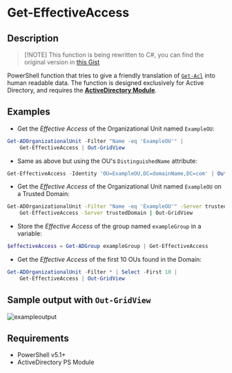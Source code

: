 # Get-EffectiveAccess

## Description

> [!NOTE] This function is being rewritten to C#, you can find the original version in [this Gist](https://gist.github.com/santisq/a84af707780b1168f1fa390632096a5a)

PowerShell function that tries to give a friendly translation of [`Get-Acl`](https://docs.microsoft.com/en-us/powershell/module/microsoft.powershell.security/get-acl?view=powershell-7.2) into human readable data. The function is designed exclusively for Active Directory, and requires the [__ActiveDirectory Module__](https://docs.microsoft.com/en-us/powershell/module/activedirectory/?view=windowsserver2022-ps).

## Examples

- Get the _Effective Access_ of the Organizational Unit named `ExampleOU`:

```powershell
Get-ADOrganizationalUnit -Filter "Name -eq 'ExampleOU'" |
    Get-EffectiveAccess | Out-GridView
```

- Same as above but using the OU's `DistinguishedName` attribute:

```powershell
Get-EffectiveAccess -Identity 'OU=ExampleOU,DC=domainName,DC=com' | Out-GridView
```

- Get the _Effective Access_ of the Organizational Unit named `ExampleOU` on a Trusted Domain:

```sh
Get-ADOrganizationalUnit -Filter "Name -eq 'ExampleOU'" -Server trustedDomain |
    Get-EffectiveAccess -Server trustedDomain | Out-GridView
```

- Store the _Effective Access_ of the group named `exampleGroup` in a variable:

```powershell
$effectiveAccess = Get-ADGroup exampleGroup | Get-EffectiveAccess
```

- Get the _Effective Access_ of the first 10 OUs found in the Domain:

```powershell
Get-ADOrganizationalUnit -Filter * | Select -First 10 |
    Get-EffectiveAccess | Out-GridView
```

## Sample output with `Out-GridView`

![exampleoutput](/Screenshot/effectiveAccess.png?raw=true)

## Requirements

- PowerShell v5.1+
- ActiveDirectory PS Module
